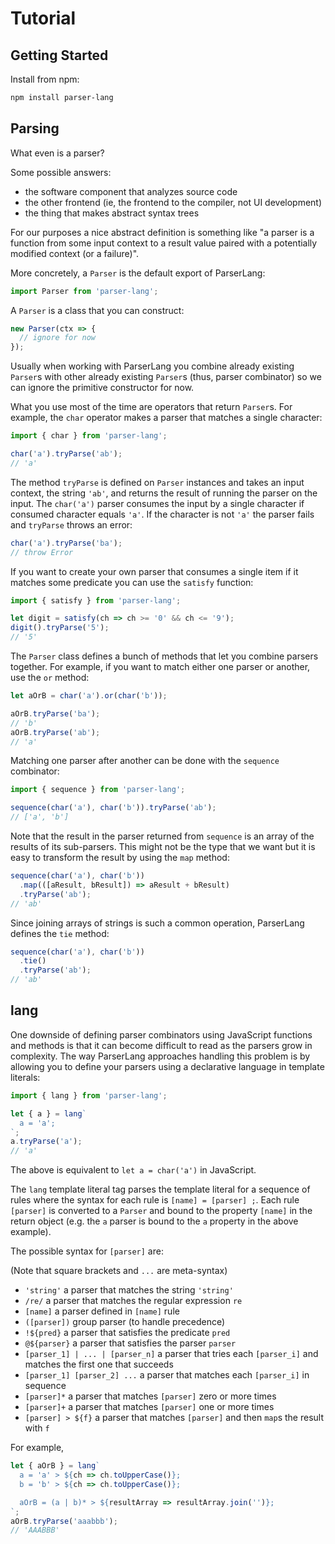# Tutorial

## Getting Started

Install from npm:

```sh
npm install parser-lang
```

## Parsing

What even is a parser?

Some possible answers:

- the software component that analyzes source code
- the other frontend (ie, the frontend to the compiler, not UI development)
- the thing that makes abstract syntax trees

For our purposes a nice abstract definition is something like "a parser is a function from some input context to a result value paired with a potentially modified context (or a failure)".

More concretely, a `Parser` is the default export of ParserLang:

```js
import Parser from 'parser-lang';
```

A `Parser` is a class that you can construct:

```js
new Parser(ctx => {
  // ignore for now
});
```

Usually when working with ParserLang you combine already existing `Parser`s with other already existing `Parser`s (thus, parser combinator) so we can ignore the primitive constructor for now.

What you use most of the time are operators that return `Parser`s. For example, the `char` operator makes a parser that matches a single character:

```js
import { char } from 'parser-lang';

char('a').tryParse('ab');
// 'a'
```

The method `tryParse` is defined on `Parser` instances and takes an input context, the string `'ab'`, and returns the result of running the parser on the input. The `char('a')` parser consumes the input by a single character if consumed character equals `'a'`. If the character is not `'a'` the parser fails and `tryParse` throws an error:

```js
char('a').tryParse('ba');
// throw Error
```

If you want to create your own parser that consumes a single item if it matches some predicate you can use the `satisfy` function:

```js
import { satisfy } from 'parser-lang';

let digit = satisfy(ch => ch >= '0' && ch <= '9');
digit().tryParse('5');
// '5'
```

The `Parser` class defines a bunch of methods that let you combine parsers together. For example, if you want to match either one parser or another, use the `or` method:

```js
let aOrB = char('a').or(char('b'));

aOrB.tryParse('ba');
// 'b'
aOrB.tryParse('ab');
// 'a'
```

Matching one parser after another can be done with the `sequence` combinator:

```js
import { sequence } from 'parser-lang';

sequence(char('a'), char('b')).tryParse('ab');
// ['a', 'b']
```

Note that the result in the parser returned from `sequence` is an array of the results of its sub-parsers. This might not be the type that we want but it is easy to transform the result by using the `map` method:

```js
sequence(char('a'), char('b'))
  .map(([aResult, bResult]) => aResult + bResult)
  .tryParse('ab');
// 'ab'
```

Since joining arrays of strings is such a common operation, ParserLang defines the `tie` method:

```js
sequence(char('a'), char('b'))
  .tie()
  .tryParse('ab');
// 'ab'
```

## lang

One downside of defining parser combinators using JavaScript functions and methods is that it can become difficult to read as the parsers grow in complexity. The way ParserLang approaches handling this problem is by allowing you to define your parsers using a declarative language in template literals:

```js
import { lang } from 'parser-lang';

let { a } = lang`
  a = 'a';
`;
a.tryParse('a');
// 'a'
```

The above is equivalent to `let a = char('a')` in JavaScript.

The `lang` template literal tag parses the template literal for a sequence of rules where the syntax for each rule is `[name] = [parser] ;`. Each rule `[parser]` is converted to a `Parser` and bound to the property `[name]` in the return object (e.g. the `a` parser is bound to the `a` property in the above example).

The possible syntax for `[parser]` are:

(Note that square brackets and `...` are meta-syntax)

- `'string'` a parser that matches the string `'string'`
- `/re/` a parser that matches the regular expression `re`
- `[name]` a parser defined in `[name]` rule
- `([parser])` group parser (to handle precedence)
- `!${pred}` a parser that satisfies the predicate `pred`
- `@${parser}` a parser that satisfies the parser `parser`
- `[parser_1] | ... | [parser_n]` a parser that tries each `[parser_i]` and matches the first one that succeeds
- `[parser_1] [parser_2] ...` a parser that matches each `[parser_i]` in sequence
- `[parser]*` a parser that matches `[parser]` zero or more times
- `[parser]+` a parser that matches `[parser]` one or more times
- `[parser] > ${f}` a parser that matches `[parser]` and then `map`s the result with `f`

For example,

```js
let { aOrB } = lang`
  a = 'a' > ${ch => ch.toUpperCase()};
  b = 'b' > ${ch => ch.toUpperCase()};

  aOrB = (a | b)* > ${resultArray => resultArray.join('')};
`;
aOrB.tryParse('aaabbb');
// 'AAABBB'
```
